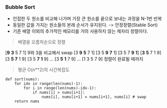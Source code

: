 ### Bubble Sort

- 인접한 두 원소를 비교해 나가며 가장 큰 원소를 끝으로 보내는 과정을 N-1번 반복
- 동일한 값을 가지는 원소들의 본래 순서가 유지된다. -> 안정정렬(Stable Sort)
- 기존 배열 이외의 추가적인 메모리를 거의 사용하지 않는 제자리 정렬이다.

> 배열을 오름차순으로 정렬

[**9** **3** 5 7 1] 9와 3을 비교해서 swap
[3 **9** **5** 7 1]
[3 5 **9** **7** 1]
[3 5 7 **9** **1**]
[**3** **5** 7 1 9]
[3 **5** **7** 1 9]
[3 5 **7** **1** 9]
...
[3 **5** **1** 7 9]
...
[1 3 5 7 9]
정렬이 완료될 때까지

> 평균 O(n\*\*2)의 시간복잡도

```
def sort(nums):
    for idx in range(len(nums)-1):
        for i in range(len(nums)-idx-1):
            if nums[i] > nums[i+1]:
                nums[i], nums[i+1] = nums[i+1], nums[i] # swap
    return nums
```
